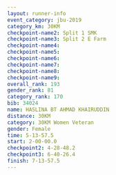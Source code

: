 ```yaml
---
layout: runner-info 
event_category: jbu-2019 
category_km: 30KM 
checkpoint-name2: Split 1 SMK 
checkpoint-name3: Split 2 E Farm 
checkpoint-name4: 
checkpoint-name5: 
checkpoint-name6: 
checkpoint-name7: 
checkpoint-name8: 
checkpoint-name9: 
overall_rank: 193
gender_rank: 81
category_rank: 170
bib: 34024
name: HASLINA BT AHMAD KHAIRUDDIN
distance: 30KM
category: 30KM Women Veteran
gender: Female
time: 5-13-57.5
start: 2-00-00.0
checkpoint2: 4-28-48.2
checkpoint3: 6-40-26.4
finish: 7-13-57.5
---
```

